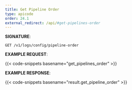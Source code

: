 ```yaml
---
title: Get Pipeline Order
type: apicode
order: 24.1
external_redirect: /api/#get-pipelines-order
---
```


**SIGNATURE**:

`GET /v1/logs/config/pipeline-order`

**EXAMPLE REQUEST**:

{{< code-snippets basename="get_pipelines_order" >}}

**EXAMPLE RESPONSE**:

{{< code-snippets basename="result.get_pipeline_order" >}}
